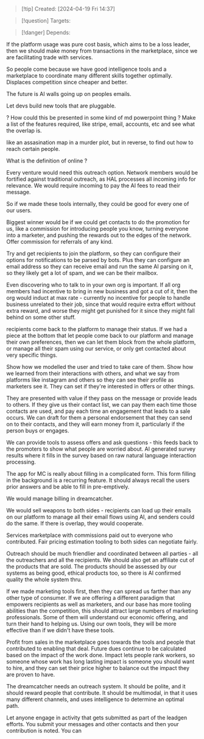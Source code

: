 
>[!tip] Created: [2024-04-19 Fri 14:37]

>[!question] Targets: 

>[!danger] Depends: 

If the platform usage was pure cost basis, which aims to be a loss leader, then we should make money from transactions in the marketplace, since we are facilitating trade with services.

So people come because we have good intelligence tools and a marketplace to coordinate many different skills together optimally.  Displaces competition since cheaper and better.

The future is AI walls going up on peoples emails.

Let devs build new tools that are pluggable.

? How could this be presented in some kind of md powerpoint thing ?
Make a list of the features required, like stripe, email, accounts, etc and see what the overlap is.

like an assasination map in a murder plot, but in reverse, to find out how to reach certain people.

What is the definition of online ?

Every venture would need this outreach option.
Network members would be fortified against traditional outreach, as HAL processes all incoming info for relevance.  We would require incoming to pay the AI fees to read their message.

So if we made these tools internally, they could be good for every one of our users.

Biggest winner would be if we could get contacts to do the promotion for us, like a commission for introducing people you know, turning everyone into a marketer, and pushing the rewards out to the edges of the network.  Offer commission for referrals of any kind.

Try and get recipients to join the platform, so they can configure their options for notifications to be parsed by bots.  Plus they can configure an email address so they can receive email and run the same AI parsing on it, so they likely get a lot of spam, and we can be their mailbox.

Even discovering who to talk to in your own org is important.
If all org members had incentive to bring in new business and got a cut of it, then the org would induct at max rate - currently no incentive for people to handle business unrelated to their job, since that would require extra effort without extra reward, and worse they might get punished for it since they might fall behind on some other stuff.

recipients come back to the platform to manage their status.
If we had a piece at the bottom that let people come back to our platform and manage their own preferences, then we can let them block from the whole platform, or manage all their spam using our service, or only get contacted about very specific things.

Show how we modelled the user and tried to take care of them.  Show how we learned from their interactions with others, and what we say from platforms like instagram and others so they can see their profile as marketers see it.  They can set if they're interested in offers or other things.  

They are presented with value if they pass on the message or provide leads to others.  If they give us their contact list, we can pay them each time those contacts are used, and pay each time an engagement that leads to a sale occurs.  We can draft for them a personal endorsement that they can send on to their contacts, and they will earn money from it, particularly if the person buys or engages.

We can provide tools to assess offers and ask questions - this feeds back to the promoters to show what people are worried about.  AI generated survey results where it fills in the survey based on raw natural language interaction processing.

The app for MC is really about filling in a complicated form.  This form filling in the background is a recurring feature.  It should always recall the users prior answers and be able to fill in pre-emptively.

We would manage billing in dreamcatcher.

We would sell weapons to both sides - recipients can load up their emails on our platform to manage all their email flows using AI, and senders could do the same.  If there is overlap, they would cooperate.

Services marketplace with commissions paid out to everyone who contributed.
Fair pricing estimation tooling to both sides can negotiate fairly.

Outreach should be much friendlier and coordinated between all parties - all the outreachers and all the recipients.  We should also get an affiliate cut of the products that are sold.  The products should be assessed by our systems as being good, ethical products too, so there is AI confirmed quality the whole system thru.

If we made marketing tools first, then they can spread us farther than any other type of consumer.  If we are offering a different paradigm that empowers recipients as well as marketers, and our base has more tooling abilities than the competition, this should attract large numbers of marketing professionals.  Some of them will understand our economic offering, and turn their hand to helping us.  Using our own tools, they will be more effective than if we didn't have these tools.

Profit from sales in the marketplace goes towards the tools and people that contributed to enabling that deal.  Future dues continue to be calculated based on the impact of the work done.  Impact lets people rank workers, so someone whose work has long lasting impact is someone you should want to hire, and they can set their price higher to balance out the impact they are proven to have.

The dreamcatcher needs an outreach system.  It should be polite, and it should reward people that contribute.  It should be multimodal, in that it uses many different channels, and uses intelligence to determine an optimal path.

Let anyone engage in activity that gets submitted as part of the leadgen efforts.  You submit your messages and other contacts and then your contribution is noted.  You can 